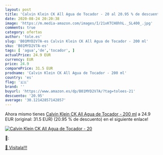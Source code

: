 ```yaml
---
layout: post
title: 'Calvin Klein CK All Agua de Tocador - 20 al 20.95 % de descuento'
date: 2020-08-24 20:20:38
image: 'https://m.media-amazon.com/images/I/21xKTCH8hhL._SL400_.jpg'
comments: true
category: ofertas
author: 'tole.es'
slug: 'B01MYD2V7A-es Calvin Klein CK All Agua de Tocador - 200 ml'
sku: 'B01MYD2V7A-es'
tags: [ 'agua','de','tocador', ]
actualPrice: 24.9 EUR
currency: EUR
price: 24.9
comparePrice: 31.5 EUR
prodname: 'Calvin Klein CK All Agua de Tocador - 200 ml'
country: 'es'
flag: '🇪🇸'
brand: ''
buyurl: 'https://www.amazon.es/dp/B01MYD2V7A/?tag=tolees-21'
descuento: '20.95'
average: '30.12142857142857'
---
```


Ahora mismo tienes [Calvin Klein CK All Agua de Tocador - 200 ml](https://www.amazon.es/dp/B01MYD2V7A/?tag=tolees-21) a 24.9 EUR (original: 31.5 EUR) (20.95 %  de descuento) en el siguiente enlace!

[![Calvin Klein CK All Agua de Tocador - 20](https://m.media-amazon.com/images/I/21xKTCH8hhL._SL400_.jpg)](https://www.amazon.es/dp/B01MYD2V7A/?tag=tolees-21)

🔎:


[🛒 Visítala!!!](https://www.amazon.es/dp/B01MYD2V7A/?tag=tolees-21)

